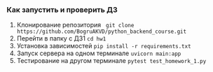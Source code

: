 
### Как запустить и проверить ДЗ
1. Клонирование репозитория
``` git clone https://github.com/BogruAKVD/python_backend_course.git```
2. Перейти в папку с ДЗ1
``` cd hw1 ```
3. Установка зависимостей
``` pip install -r requirements.txt ```
4. Запуск сервера на одном терминале
``` uvicorn main:app ```
5. Тестирование на другом терминале
``` pytest test_homework_1.py ```